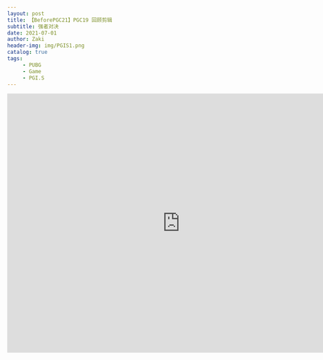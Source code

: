 ```yaml
---
layout: post
title: 【BeforePGC21】PGC19 回顾剪辑
subtitle: 强者对决
date: 2021-07-01
author: Zaki
header-img: img/PGIS1.png
catalog: true
tags:
     - PUBG
     - Game
     - PGI.S
---
```

<iframe src="http://player.bilibili.com/player.html?aid=24931813&cid=42084760&page=1" scrolling="no" width="800px" height="600px" border="0" frameborder="no" framespacing="0" allowfullscreen="true"> </iframe>

